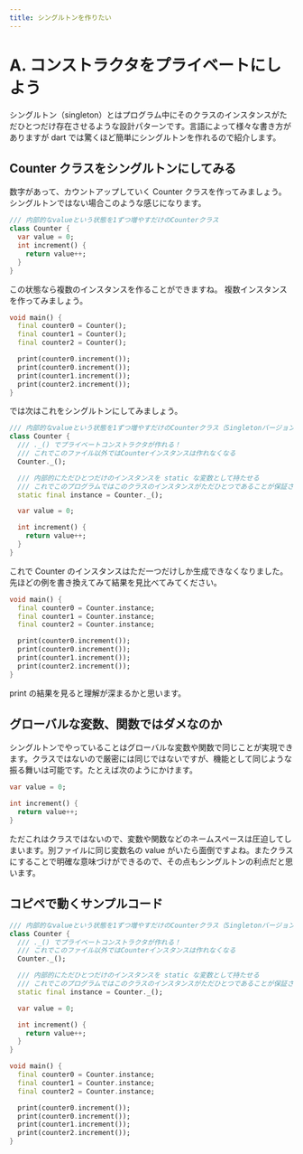 ```yaml
---
title: シングルトンを作りたい
---
```


# A. コンストラクタをプライベートにしよう

シングルトン（singleton）とはプログラム中にそのクラスのインスタンスがただひとつだけ存在させるような設計パターンです。言語によって様々な書き方がありますが dart では驚くほど簡単にシングルトンを作れるので紹介します。

## Counter クラスをシングルトンにしてみる

数字があって、カウントアップしていく Counter クラスを作ってみましょう。
シングルトンではない場合このような感じになります。

```dart
/// 内部的なvalueという状態を1ずつ増やすだけのCounterクラス
class Counter {
  var value = 0;
  int increment() {
    return value++;
  }
}
```

この状態なら複数のインスタンスを作ることができますね。
複数インスタンスを作ってみましょう。

```dart
void main() {
  final counter0 = Counter();
  final counter1 = Counter();
  final counter2 = Counter();

  print(counter0.increment());
  print(counter0.increment());
  print(counter1.increment());
  print(counter2.increment());
}
```

では次はこれをシングルトンにしてみましょう。

```dart
/// 内部的なvalueという状態を1ずつ増やすだけのCounterクラス（Singletonバージョン）
class Counter {
  /// ._() でプライベートコンストラクタが作れる！
  /// これでこのファイル以外ではCounterインスタンスは作れなくなる
  Counter._();

  /// 内部的にただひとつだけのインスタンスを static な変数として持たせる
  /// これでこのプログラムではこのクラスのインスタンスがただひとつであることが保証される
  static final instance = Counter._();

  var value = 0;

  int increment() {
    return value++;
  }
}
```

これで Counter のインスタンスはただ一つだけしか生成できなくなりました。
先ほどの例を書き換えてみて結果を見比べてみてください。

```dart
void main() {
  final counter0 = Counter.instance;
  final counter1 = Counter.instance;
  final counter2 = Counter.instance;

  print(counter0.increment());
  print(counter0.increment());
  print(counter1.increment());
  print(counter2.increment());
}
```

print の結果を見ると理解が深まるかと思います。

## グローバルな変数、関数ではダメなのか

シングルトンでやっていることはグローバルな変数や関数で同じことが実現できます。クラスではないので厳密には同じではないですが、機能として同じような振る舞いは可能です。たとえば次のようにかけます。

```dart
var value = 0;

int increment() {
  return value++;
}
```

ただこれはクラスではないので、変数や関数などのネームスペースは圧迫してしまいます。別ファイルに同じ変数名の value がいたら面倒ですよね。またクラスにすることで明確な意味づけができるので、その点もシングルトンの利点だと思います。

## コピペで動くサンプルコード

```dart
/// 内部的なvalueという状態を1ずつ増やすだけのCounterクラス（Singletonバージョン）
class Counter {
  /// ._() でプライベートコンストラクタが作れる！
  /// これでこのファイル以外ではCounterインスタンスは作れなくなる
  Counter._();

  /// 内部的にただひとつだけのインスタンスを static な変数として持たせる
  /// これでこのプログラムではこのクラスのインスタンスがただひとつであることが保証される
  static final instance = Counter._();

  var value = 0;

  int increment() {
    return value++;
  }
}

void main() {
  final counter0 = Counter.instance;
  final counter1 = Counter.instance;
  final counter2 = Counter.instance;

  print(counter0.increment());
  print(counter0.increment());
  print(counter1.increment());
  print(counter2.increment());
}
```
